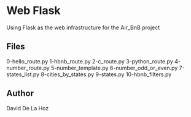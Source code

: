 # Web Flask

Using Flask as the web infrastructure for the Air_BnB project

## Files

0-hello_route.py
1-hbnb_route.py
2-c_route.py
3-python_route.py
4-number_route.py
5-number_template.py
6-number_odd_or_even.py
7-states_list.py
8-cities_by_states.py
9-states.py
10-hbnb_filters.py

## Author

David De La Hoz
